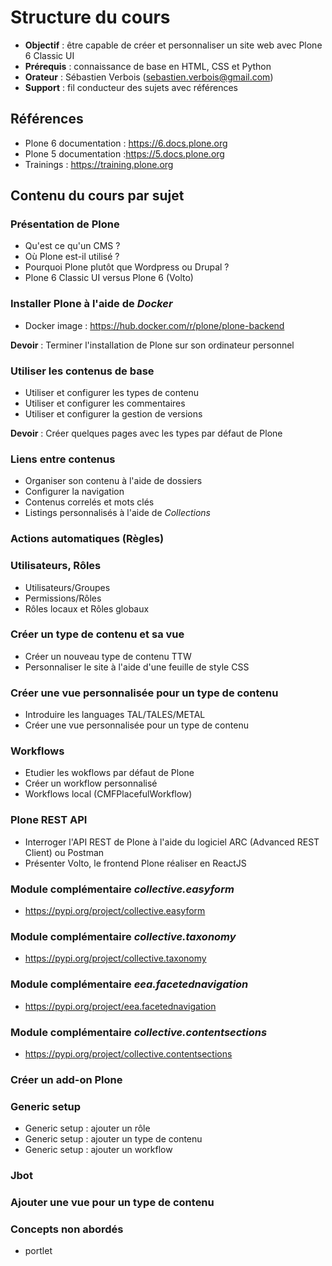 Structure du cours
==============================

- **Objectif** : être capable de créer et personnaliser un site web avec Plone 6 Classic UI
- **Prérequis** : connaissance de base en HTML, CSS et Python
- **Orateur** : Sébastien Verbois (sebastien.verbois@gmail.com)
- **Support** : fil conducteur des sujets avec références

Références
----------

- Plone 6 documentation : <https://6.docs.plone.org>
- Plone 5 documentation :<https://5.docs.plone.org>
- Trainings : <https://training.plone.org>

Contenu du cours par sujet
---------------------------

### Présentation de Plone

- Qu'est ce qu'un CMS ?
- Où Plone est-il utilisé ?
- Pourquoi Plone plutôt que Wordpress ou Drupal ?
- Plone 6 Classic UI versus Plone 6 (Volto)

### Installer Plone à l'aide de *Docker*

- Docker image : https://hub.docker.com/r/plone/plone-backend

**Devoir** : Terminer l'installation de Plone sur son ordinateur personnel

### Utiliser les contenus de base

- Utiliser et configurer les types de contenu
- Utiliser et configurer les commentaires
- Utiliser et configurer la gestion de versions

**Devoir** : Créer quelques pages avec les types par défaut de Plone

### Liens entre contenus

- Organiser son contenu à l'aide de dossiers
- Configurer la navigation
- Contenus correlés et mots clés
- Listings personnalisés à l'aide de *Collections*

### Actions automatiques (Règles)

### Utilisateurs, Rôles

- Utilisateurs/Groupes
- Permissions/Rôles
- Rôles locaux et Rôles globaux

### Créer un type de contenu et sa vue

- Créer un nouveau type de contenu TTW
- Personnaliser le site à l'aide d'une feuille de style CSS

### Créer une vue personnalisée pour un type de contenu

- Introduire les languages TAL/TALES/METAL
- Créer une vue personnalisée pour un type de contenu

### Workflows

- Etudier les wokflows par défaut de Plone
- Créer un workflow personnalisé
- Workflows local (CMFPlacefulWorkflow)

### Plone REST API

- Interroger l'API REST de Plone à l'aide du logiciel ARC (Advanced REST Client) ou Postman
- Présenter Volto, le frontend Plone réaliser en ReactJS

### Module complémentaire *collective.easyform*

- https://pypi.org/project/collective.easyform

### Module complémentaire *collective.taxonomy*

- https://pypi.org/project/collective.taxonomy

### Module complémentaire *eea.facetednavigation*

- https://pypi.org/project/eea.facetednavigation

### Module complémentaire *collective.contentsections*

- https://pypi.org/project/collective.contentsections

### Créer un add-on Plone

### Generic setup

- Generic setup : ajouter un rôle
- Generic setup : ajouter un type de contenu
- Generic setup : ajouter un workflow

### Jbot

### Ajouter une vue pour un type de contenu

### Concepts non abordés

- portlet
